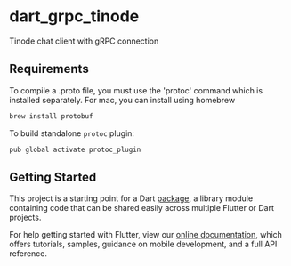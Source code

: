 # dart_grpc_tinode

Tinode chat client with gRPC connection

## Requirements

To compile a .proto file, you must use the 'protoc' command which is installed separately. For mac, you can install using homebrew

```bash
brew install protobuf
```

To build standalone `protoc` plugin:

```bash
pub global activate protoc_plugin
```

## Getting Started

This project is a starting point for a Dart
[package](https://flutter.dev/developing-packages/),
a library module containing code that can be shared easily across
multiple Flutter or Dart projects.

For help getting started with Flutter, view our
[online documentation](https://flutter.dev/docs), which offers tutorials,
samples, guidance on mobile development, and a full API reference.
